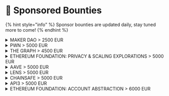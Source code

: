 # 🏅 Sponsored Bounties

{% hint style="info" %}
Sponsor bounties are updated daily, stay tuned more to come!
{% endhint %}

<details>

<summary>MAKER DAO > 2500 EUR</summary>

TBA

</details>

<details>

<summary>PWN > 5000 EUR</summary>

TBA

</details>

<details>

<summary>THE GRAPH > 4500 EUR</summary>



</details>

<details>

<summary>ETHEREUM FOUNDATION: PRIVACY &#x26; SCALING EXPLORATIONS > 5000 EUR</summary>



</details>

<details>

<summary>AAVE > 5000 EUR</summary>



</details>

<details>

<summary>LENS > 5000 EUR</summary>



</details>

<details>

<summary>CHAINSAFE > 5000 EUR</summary>



</details>

<details>

<summary>API3 > 5000 EUR</summary>



</details>

<details>

<summary>ETHEREUM FOUNDATION: ACCOUNT ABSTRACTION > 6000 EUR</summary>

TBA

</details>
